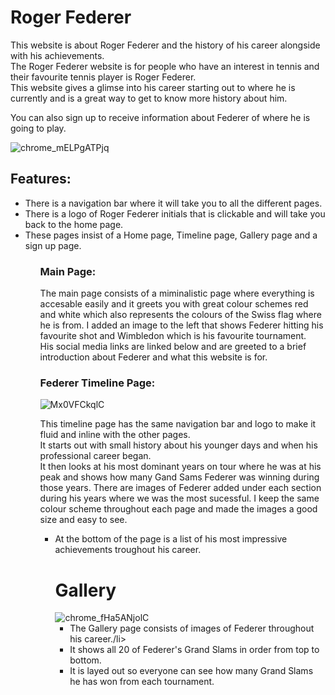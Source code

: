 <h1>Roger Federer </h1>
<p>This website is about Roger Federer and the history of his career alongside with his achievements.
  <br>
The Roger Federer website is for people who have an interest in tennis and their favourite tennis player is Roger Federer. 
  <br>
This website gives a glimse into his career starting out to where he is currently and is a great way to get to know more history about him.
  
  You can also sign up to receive information about Federer of where he is going to play.</p>
![chrome_mELPgATPjq](https://user-images.githubusercontent.com/104302143/168820253-71f81d31-7add-4be6-ad47-a7bd506a27c8.jpg)

<h2> Features: </h2>
<ul>
  <li>There is a navigation bar where it will take you to all the different pages.</li>
   <li>There is a logo of Roger Federer initials that is clickable and will take you back to the home page.</li>
   <li>These pages insist of a Home page, Timeline page, Gallery page and a sign up page.</li>
  <ul>
    <h3> Main Page:</h3>
    <p> The main page consists of a miminalistic page where everything is accesable easily and it greets you with great colour schemes red and white which
    also represents the colours of the Swiss flag where he is from. 
    I added an image to the left that shows Federer hitting his favourite shot and Wimbledon which is his favourite tournament. 
      <br>
    His social media links are linked below and are greeted to a brief introduction about Federer and what this website is for.</p>
    <h3> Federer Timeline Page:</h3>
  
 
![Mx0VFCkqlC](https://user-images.githubusercontent.com/104302143/168828814-58fc35fe-9809-44e0-a7fe-7ff451ae1082.jpg)
    <p> This timeline page has the same navigation bar and logo to make it fluid and inline with the other pages.
      <br>
      It starts out with small history about his younger days and when his professional career began.
      <br>
      It then looks at his most dominant years on tour where he was at his peak and shows how many Gand Sams Federer was winning during those years.
      There are images of Federer added under each section during his years where we was the most sucessful. 
      I keep the same colour scheme throughout each page and made the images a good size and easy to see. </p>
    <ul>
      <li>At the bottom of the page is a list of his most impressive achievements troughout his career.
    <h1> Gallery </h1>
    ![chrome_fHa5ANjolC](https://user-images.githubusercontent.com/104302143/168984712-4b4a3946-1281-49ce-9b14-428455eebc9a.jpg)
    <ul>
      <li>The Gallery page consists of images of Federer throughout his career./li>
      <li>It shows all 20 of Federer's Grand Slams in order from top to bottom.</li>
      <li>It is layed out so everyone can see how many Grand Slams he has won from each tournament.</li>
      
 

   
  

